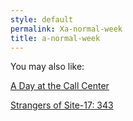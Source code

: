 ```yaml
---
style: default
permalink: Xa-normal-week
title: a-normal-week
---
```

You may also like:

[A Day at the Call Center](http://scp-wiki.net/a-day-at-the-call-center)

[Strangers of Site-17: 343](http://scp-wiki.net/strangers-of-site-17-part-two)

